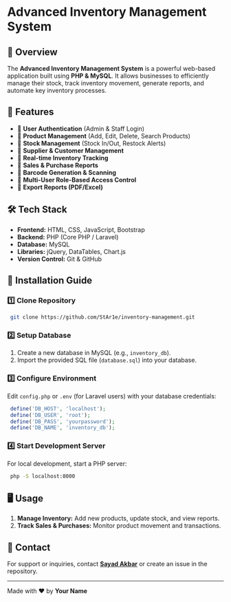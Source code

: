 # Advanced Inventory Management System

## 📌 Overview
The **Advanced Inventory Management System** is a powerful web-based application built using **PHP & MySQL**. It allows businesses to efficiently manage their stock, track inventory movement, generate reports, and automate key inventory processes.

## 🚀 Features
- 🔹 **User Authentication** (Admin & Staff Login)
- 🔹 **Product Management** (Add, Edit, Delete, Search Products)
- 🔹 **Stock Management** (Stock In/Out, Restock Alerts)
- 🔹 **Supplier & Customer Management**
- 🔹 **Real-time Inventory Tracking**
- 🔹 **Sales & Purchase Reports**
- 🔹 **Barcode Generation & Scanning**
- 🔹 **Multi-User Role-Based Access Control**
- 🔹 **Export Reports (PDF/Excel)**

## 🛠️ Tech Stack
- **Frontend:** HTML, CSS, JavaScript, Bootstrap
- **Backend:** PHP (Core PHP / Laravel)
- **Database:** MySQL
- **Libraries:** jQuery, DataTables, Chart.js
- **Version Control:** Git & GitHub

## 📂 Installation Guide
### 1️⃣ Clone Repository
```sh
 git clone https://github.com/StAr1e/inventory-management.git
```
### 2️⃣ Setup Database
1. Create a new database in MySQL (e.g., `inventory_db`).
2. Import the provided SQL file (`database.sql`) into your database.

### 3️⃣ Configure Environment
Edit `config.php` or `.env` (for Laravel users) with your database credentials:
```php
 define('DB_HOST', 'localhost');
 define('DB_USER', 'root');
 define('DB_PASS', 'yourpassword');
 define('DB_NAME', 'inventory_db');
```

### 4️⃣ Start Development Server
For local development, start a PHP server:
```sh
 php -S localhost:8000
```

## 🖥️ Usage
1. **Manage Inventory:** Add new products, update stock, and view reports.
2. **Track Sales & Purchases:** Monitor product movement and transactions.





## 📧 Contact
For support or inquiries, contact **[Sayad Akbar](Sayadshahab82@gmail.com)** or create an issue in the repository.

---
Made with ❤️ by **Your Name**


